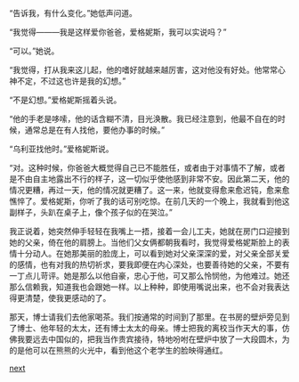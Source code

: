 
“告诉我，有什么变化。”她低声问道。

“我觉得———我是这样爱你爸爸，爱格妮斯，我可以实说吗？”

“可以。”她说。

“我觉得，打从我来这儿起，他的嗜好就越来越厉害，这对他没有好处。他常常心神不定，不过这也许是我的幻想。”

“不是幻想。”爱格妮斯摇着头说。

“他的手老是哆嗦，他的话含糊不清，目光涣散。我已经注意到，他最不自在的时候，通常总是在有人找他，要他办事的时候。”

“乌利亚找他时。”爱格妮斯说。

“对。这种时候，你爸爸大概觉得自己已不能胜任，或者由于对事情不了解，或者是不由自主地露出不行的样子，这一切似乎使他感到非常不安。因此第二天，他的情况更糟，再过一天，他的情况就更糟了。这一来，他就变得愈来愈迟钝，愈来愈憔悴了。爱格妮斯，你听了我的话可别吃惊。在前几天的一个晚上，我就看到他这副样子，头趴在桌子上，像个孩子似的在哭泣。”

我正说着，她突然伸手轻轻在我嘴上一捂，接着一会儿工夫，她就在房门口迎接到她的父亲，倚在他的肩膀上。当他们父女俩都朝我看时，我觉得爱格妮斯脸上的表情十分动人。在她那美丽的脸庞上，可以看到她对父亲深深的爱，对父亲全部关爱的感情，也有对我的热切祈求，要我即便在内心深处，也要善待她的父亲，不要有一丁点儿苛评。她是那么以他自豪，忠心于他，可又那么怜悯他，为他难过。她还那么信赖我，知道我也会跟她一样。以上种种，即使用嘴说出来，也不会对我表达得更清楚，使我更感动的了。

那天，博士请我们去他家喝茶。我们按通常的时间到了那里。在书房的壁炉旁见到了博士、他年轻的太太，还有博士太太的母亲。博士把我的离校当作天大的事，仿佛我要远去中国似的，把我当作贵宾接待，特地吩咐在壁炉中放了一大段圆木，为的是他可以在熊熊的火光中，看到他这个老学生的脸映得通红。

[next](page250)